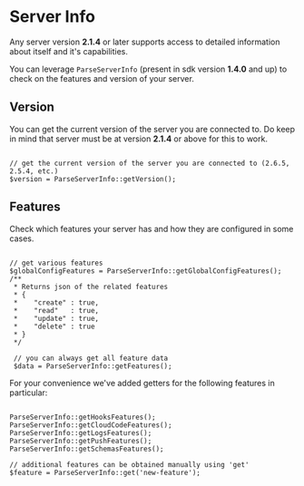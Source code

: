 # Server Info

Any server version **2.1.4** or later supports access to detailed information about itself and it's capabilities. 

You can leverage `ParseServerInfo` (present in sdk version **1.4.0** and up) to check on the features and version of your server.

## Version

You can get the current version of the server you are connected to. Do keep in mind that server must be at version **2.1.4** or above for this to work.

<pre><code class="php">
// get the current version of the server you are connected to (2.6.5, 2.5.4, etc.)
$version = ParseServerInfo::getVersion();
</code></pre>

## Features

Check which features your server has and how they are configured in some cases.

<pre><code class="php">
// get various features
$globalConfigFeatures = ParseServerInfo::getGlobalConfigFeatures();
/**
 * Returns json of the related features
 * {
 *    "create" : true,
 *    "read"   : true,
 *    "update" : true,
 *    "delete" : true
 * }
 */

 // you can always get all feature data
 $data = ParseServerInfo::getFeatures();
</code></pre>

For your convenience we've added getters for the following features in particular:

<pre><code class="php">
ParseServerInfo::getHooksFeatures();
ParseServerInfo::getCloudCodeFeatures();
ParseServerInfo::getLogsFeatures();
ParseServerInfo::getPushFeatures();
ParseServerInfo::getSchemasFeatures();

// additional features can be obtained manually using 'get'
$feature = ParseServerInfo::get('new-feature');
</code></pre>